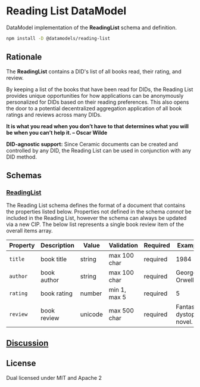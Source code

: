 # Reading List DataModel

DataModel implementation of the **ReadingList** schema and definition.

```sh
npm install -D @datamodels/reading-list
```

## Rationale

The **ReadingList** contains a DID's list of all books read, their rating, and review.

By keeping a list of the books that have been read for DIDs, the Reading List provides unique opportunities for how applications can be anonymously personalized for DIDs based on their reading preferences. This also opens the door to a potential decentralized aggregation application of all book ratings and reviews across many DIDs.

**It is what you read when you don’t have to that determines what you will be when you can’t help it. – Oscar Wilde**

**DID-agnostic support:** Since Ceramic documents can be created and controlled by any DID, the Reading List can be used in conjunction with any DID method.

## Schemas

### [ReadingList](./schemas/ReadingList.json)

The Reading List schema defines the format of a document that contains the properties listed below. Properties not defined in the schema _cannot_ be included in the Reading List, however the schema can always be updated via a new CIP. The below list represents a single book review item of the overall items array.

| Property | Description | Value   | Validation   | Required | Example                    |
| -------- | ----------- | ------- | ------------ | -------- | -------------------------- |
| `title`  | book title  | string  | max 100 char | required | 1984                       |
| `author` | book author | string  | max 100 char | required | George Orwell              |
| `rating` | book rating | number  | min 1, max 5 | required | 5                          |
| `review` | book review | unicode | max 500 char | required | Fantastic dystopian novel. |

## [Discussion](https://github.com/ceramicstudio/datamodels/discussions/10)

## License

Dual licensed under MIT and Apache 2

